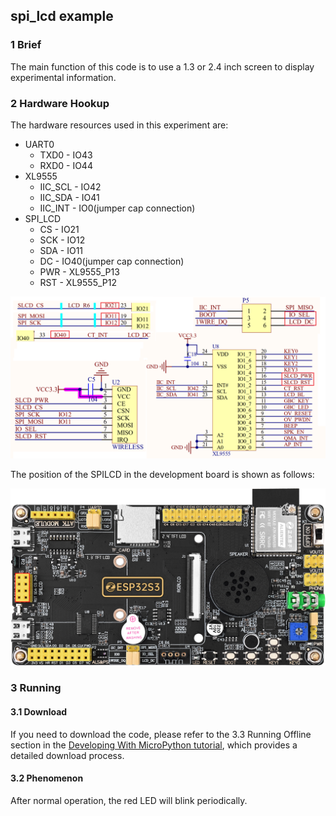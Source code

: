 ## spi_lcd example

### 1 Brief

The main function of this code is to use a 1.3 or 2.4 inch screen to display experimental information.

### 2 Hardware Hookup

The hardware resources used in this experiment are:

- UART0
  - TXD0 - IO43
  - RXD0 - IO44
- XL9555
  - IIC_SCL - IO42
  - IIC_SDA - IO41
  - IIC_INT - IO0(jumper cap connection)
- SPI_LCD
  - CS - IO21
  - SCK - IO12
  - SDA - IO11
  - DC - IO40(jumper cap connection)
  - PWR - XL9555_P13
  - RST - XL9555_P12

![](../../../../1_docs/3_figures/examples/spilcd/spilcd_sch.png)

The position of the SPILCD in the development board is shown as follows:

![](../../../../1_docs/3_figures/examples/spilcd/spilcd_position.png)

### 3 Running

#### 3.1 Download

If you need to download the code, please refer to the 3.3 Running Offline section in the [Developing With MicroPython tutorial](../../../../1_docs/Developing_With_MicroPython.md), which provides a detailed download process.

#### 3.2 Phenomenon

After normal operation, the red LED will blink periodically.

![]()